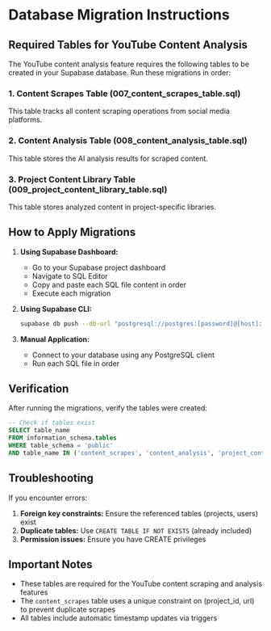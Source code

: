 # Database Migration Instructions

## Required Tables for YouTube Content Analysis

The YouTube content analysis feature requires the following tables to be created in your Supabase database. Run these migrations in order:

### 1. Content Scrapes Table (007_content_scrapes_table.sql)
This table tracks all content scraping operations from social media platforms.

### 2. Content Analysis Table (008_content_analysis_table.sql)
This table stores the AI analysis results for scraped content.

### 3. Project Content Library Table (009_project_content_library_table.sql)
This table stores analyzed content in project-specific libraries.

## How to Apply Migrations

1. **Using Supabase Dashboard:**
   - Go to your Supabase project dashboard
   - Navigate to SQL Editor
   - Copy and paste each SQL file content in order
   - Execute each migration

2. **Using Supabase CLI:**
   ```bash
   supabase db push --db-url "postgresql://postgres:[password]@[host]:[port]/postgres"
   ```

3. **Manual Application:**
   - Connect to your database using any PostgreSQL client
   - Run each SQL file in order

## Verification

After running the migrations, verify the tables were created:

```sql
-- Check if tables exist
SELECT table_name 
FROM information_schema.tables 
WHERE table_schema = 'public' 
AND table_name IN ('content_scrapes', 'content_analysis', 'project_content_library');
```

## Troubleshooting

If you encounter errors:

1. **Foreign key constraints:** Ensure the referenced tables (projects, users) exist
2. **Duplicate tables:** Use `CREATE TABLE IF NOT EXISTS` (already included)
3. **Permission issues:** Ensure you have CREATE privileges

## Important Notes

- These tables are required for the YouTube content scraping and analysis features
- The `content_scrapes` table uses a unique constraint on (project_id, url) to prevent duplicate scrapes
- All tables include automatic timestamp updates via triggers
